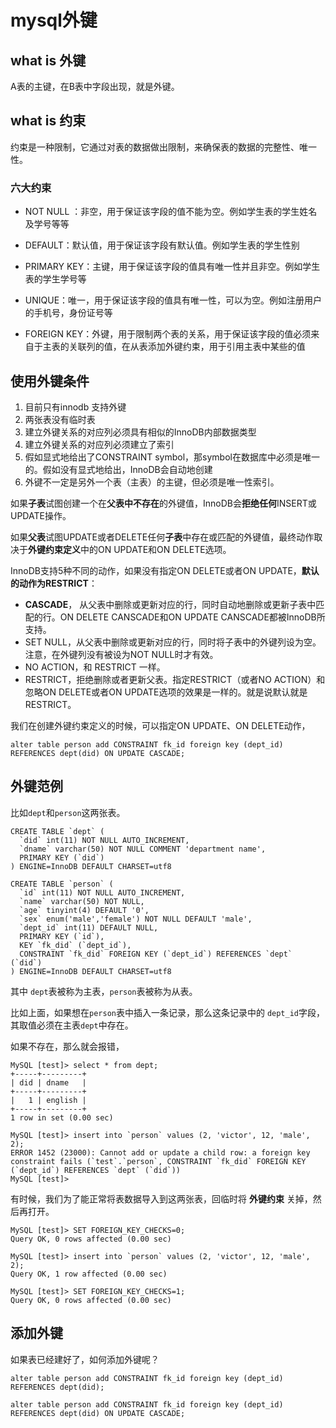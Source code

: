 # mysql外键

## what is 外键

A表的主键，在B表中字段出现，就是外键。



## what is 约束

约束是一种限制，它通过对表的数据做出限制，来确保表的数据的完整性、唯一性。

### 六大约束

- NOT NULL ：非空，用于保证该字段的值不能为空。例如学生表的学生姓名及学号等等

- DEFAULT：默认值，用于保证该字段有默认值。例如学生表的学生性别
- PRIMARY KEY：主键，用于保证该字段的值具有唯一性并且非空。例如学生表的学生学号等
- UNIQUE：唯一，用于保证该字段的值具有唯一性，可以为空。例如注册用户的手机号，身份证号等
- FOREIGN KEY：外键，用于限制两个表的关系，用于保证该字段的值必须来自于主表的关联列的值，在从表添加外键约束，用于引用主表中某些的值



## 使用外键条件

1. 目前只有innodb 支持外键
2. 两张表没有临时表
3. 建立外键关系的对应列必须具有相似的InnoDB内部数据类型
4. 建立外键关系的对应列必须建立了索引
5. 假如显式地给出了CONSTRAINT symbol，那symbol在数据库中必须是唯一的。假如没有显式地给出，InnoDB会自动地创建
6. 外键不一定是另外一个表（主表）的主键，但必须是唯一性索引。

如果**子表**试图创建一个在**父表中不存在**的外键值，InnoDB会**拒绝任何**INSERT或UPDATE操作。



如果**父表**试图UPDATE或者DELETE任何**子表**中存在或匹配的外键值，最终动作取决于**外键约束定义**中的ON UPDATE和ON DELETE选项。

InnoDB支持5种不同的动作，如果没有指定ON DELETE或者ON UPDATE，**默认的动作为RESTRICT**：

- **CASCADE**， 从父表中删除或更新对应的行，同时自动地删除或更新子表中匹配的行。ON DELETE CANSCADE和ON UPDATE CANSCADE都被InnoDB所支持。
- SET NULL，从父表中删除或更新对应的行，同时将子表中的外键列设为空。注意，在外键列没有被设为NOT NULL时才有效。
- NO ACTION，和 RESTRICT 一样。
- RESTRICT，拒绝删除或者更新父表。指定RESTRICT（或者NO ACTION）和忽略ON DELETE或者ON UPDATE选项的效果是一样的。就是说默认就是RESTRICT。



我们在创建外键约束定义的时候，可以指定ON UPDATE、ON DELETE动作，

```mysql
alter table person add CONSTRAINT fk_id foreign key (dept_id) REFERENCES dept(did) ON UPDATE CASCADE;
```



## 外键范例

比如`dept`和`person`这两张表。

```mysql
CREATE TABLE `dept` (
  `did` int(11) NOT NULL AUTO_INCREMENT,
  `dname` varchar(50) NOT NULL COMMENT 'department name',
  PRIMARY KEY (`did`)
) ENGINE=InnoDB DEFAULT CHARSET=utf8

CREATE TABLE `person` (
  `id` int(11) NOT NULL AUTO_INCREMENT,
  `name` varchar(50) NOT NULL,
  `age` tinyint(4) DEFAULT '0',
  `sex` enum('male','female') NOT NULL DEFAULT 'male',
  `dept_id` int(11) DEFAULT NULL,
  PRIMARY KEY (`id`),
  KEY `fk_did` (`dept_id`),
  CONSTRAINT `fk_did` FOREIGN KEY (`dept_id`) REFERENCES `dept` (`did`)
) ENGINE=InnoDB DEFAULT CHARSET=utf8

```

其中 `dept`表被称为主表，`person`表被称为从表。

比如上面，如果想在`person`表中插入一条记录，那么这条记录中的 `dept_id`字段，其取值必须在主表`dept`中存在。

如果不存在，那么就会报错，

```mysql
MySQL [test]> select * from dept;
+-----+---------+
| did | dname   |
+-----+---------+
|   1 | english |
+-----+---------+
1 row in set (0.00 sec)

MySQL [test]> insert into `person` values (2, 'victor', 12, 'male', 2);
ERROR 1452 (23000): Cannot add or update a child row: a foreign key constraint fails (`test`.`person`, CONSTRAINT `fk_did` FOREIGN KEY (`dept_id`) REFERENCES `dept` (`did`))
MySQL [test]> 

```

有时候，我们为了能正常将表数据导入到这两张表，回临时将 **外键约束** 关掉，然后再打开。



```mysql
MySQL [test]> SET FOREIGN_KEY_CHECKS=0;
Query OK, 0 rows affected (0.00 sec)

MySQL [test]> insert into `person` values (2, 'victor', 12, 'male', 2);
Query OK, 1 row affected (0.00 sec)

MySQL [test]> SET FOREIGN_KEY_CHECKS=1;
Query OK, 0 rows affected (0.00 sec)

```



## 添加外键

如果表已经建好了，如何添加外键呢？

```mysql
alter table person add CONSTRAINT fk_id foreign key (dept_id) REFERENCES dept(did);
```

```mysql
alter table person add CONSTRAINT fk_id foreign key (dept_id) REFERENCES dept(did) ON UPDATE CASCADE;
```

